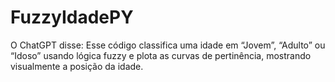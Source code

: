 # FuzzyIdadePY
O ChatGPT disse:  Esse código classifica uma idade em “Jovem”, “Adulto” ou “Idoso” usando lógica fuzzy e plota as curvas de pertinência, mostrando visualmente a posição da idade.
